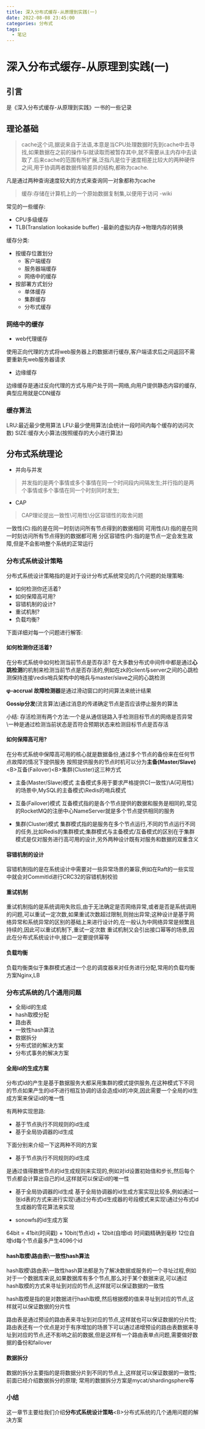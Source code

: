 ```yaml
---
title: 深入分布式缓存-从原理到实践(一)
date: 2022-08-08 23:45:00
categories: 分布式
tags:
  - 笔记
---
```


# 深入分布式缓存-从原理到实践(一)

## 引言
是《深入分布式缓存-从原理到实践》一书的一些记录


## 理论基础

> cache这个词,据说来自于法语,本意是当CPU处理数据时先到cache中去寻找,如果数据在之前的操作与i就读取而被暂存其中,就不需要从主内存中去读取了.后来cache的范围有所扩展,泛指凡是位于速度相差比较大的两种硬件之间,用于协调两者数据传输差异的结构,都称为cache.

凡是通过两种查询速度较大的方式来查询同一对象都称为cache


> 缓存:存储在计算机上的一个原始数据复制集,以便用于访问   -wiki


常见的一些缓存:
- CPU多级缓存
- TLB(Translation lookaside buffer) -最新的虚拟内存->物理内存的转换


缓存分类:
- 按缓存位置划分
    - 客户端缓存
    - 服务器端缓存
    - 网络中的缓存
- 按部署方式划分
    - 单体缓存
    - 集群缓存
    - 分布式缓存



### 网络中的缓存

- web代理缓存

使用正向代理的方式将web服务器上的数据进行缓存,客户端请求后之间返回不需要重新先web服务器请求

- 边缘缓存

边缘缓存是通过反向代理的方式与用户处于同一网络,向用户提供静态内容的缓存,典型应用就是CDN缓存



### 缓存算法

LRU:最近最少使用算法
LFU:最少使用算法(会统计一段时间内每个缓存的访问次数)
SIZE:缓存大小算法(按照缓存的大小进行算法)



## 分布式系统理论

- 并向与并发
> 并发指的是两个事情或多个事情在同一个时间段内间隔发生;并行指的是两个事情或多个事情在同一个时刻同时发生;


- CAP

> CAP理论提出一致性\可用性\分区容错性的取舍问题

一致性(C):指的是在同一时刻访问所有节点得到的数据相同
可用性(U):指的是在同一时刻访问所有节点得到的数据都可用
分区容错性(P):指的是节点一定会发生故障,但是不会影响整个系统的正常运行


### 分布式系统设计策略

分布式系统设计策略指的是对于设计分布式系统常见的几个问题的处理策略:

- 如何检测你还活着?
- 如何保障高可用?
- 容错机制的设计?
- 重试机制?
- 负载均衡?

下面详细对每一个问题进行解答:

#### 如何检测你还活着?

在分布式系统中如何检测当前节点是否存活?
在大多数分布式中间件中都是通过<B>心跳检测</B>的机制来检测当前节点是否存活的,例如在zk的client与server之间的心跳检测保持连接\redis哨兵架构中的哨兵与master/slave之间的心跳检测


<B>φ-accrual 故障检测器</B>是通过滑动窗口的时间算法来统计结果

<B>Gossip分发</B>(流言算法)通过消息的传递确定节点是否应该停止服务的算法


小结:
存活检测有两个方法:一个是从通信链路入手检测目标节点的网络是否异常\一种是通过检测当前状态是否符合预期状态来检测目标节点是否存活



#### 如何保障高可用?

在分布式系统中保障高可用的核心就是数据备份,通过多个节点的备份来在任何节点故障的情况下提供服务
按照提供服务的节点时机可以分为<B>主备(Master/Slave)</B>\<B>互备(Failover)</B>\<B>集群(Cluster)</B>这三种方式

- 主备(Master/Slave)模式
主备模式多用于要求严格提供C(一致性)\A(可用性)的场景中,MySQL的主备模式\Redis的哨兵模式


- 互备(Failover)模式
互备模式指的是各个节点提供的数据和服务是相同的,常见的RocketMQ的注册中心NameServer就是多个节点提供相同的服务


- 集群(Cluster)模式
集群模式指的是服务在多个节点运行,不同的节点运行不同的任务,比如Redis的集群模式;集群模式与主备模式/互备模式的区别在于集群模式是仅对服务进行高可用的设计,另外两种设计既有对服务和数据的双重含义



#### 容错机制的设计

容错机制指的是在系统设计中需要对一些异常场景的兼容,例如在Raft的一些实现中就会对CommitId进行CRC32的容错机制校验

#### 重试机制

重试机制指的是系统调用失败后,由于无法确定是否网络异常,或者是否是系统调用的问题,可以重试一定次数,如果重试次数超过限制,则抛出异常;这种设计是基于网络异常和系统异常的区别的基础上来进行设计的,在一般认为中网络异常是频繁且持续的,因此可以重试机制下,重试一定次数
重试机制又会引出接口幂等的场景,因此在分布式系统设计中,接口一定要提供幂等


#### 负载均衡

负载均衡类似于集群模式通过一个总的调度器来对任务进行分配,常用的负载均衡方案Nginx,LB



### 分布式系统的几个通用问题

- 全局id的生成
- hash取模分配
- 路由表
- 一致性hash算法
- 数据拆分  
- 分布式锁的解决方案
- 分布式事务的解决方案


#### 全局Id的生成方案

分布式Id的产生是基于数据服务大都采用集群的模式提供服务,在这种模式下不同的节点如果产生的id不进行相互协调的话会造成id的冲突,因此需要一个全局的id生成方案来保证id的唯一性

有两种实现思路:
- 基于节点执行不同规则的id生成
- 基于全局协调器的id生成

下面分别来介绍一下这两种不同的方案


-  基于节点执行不同规则的id生成

是通过值得数据节点的id生成规则来实现的,例如对id设置初始值和步长,然后每个节点都会计算出自己的id,这样就可以保证id的唯一性

- 基于全局协调器的id生成
基于全局协调器的id生成方案实现比较多,例如通过一张id表的方式来进行实现\通过分布式id生成器的号段模式来实现\通过分布式id生成器的雪花算法来实现


- sonowfs的id生成方案

64bit = 41bit(时间戳) + 10bit(节点id) + 12bit(自增id)
时间戳精确到毫秒
12位自增id每个节点最多产生4096个id


#### hash取模\路由表\一致性hash算法

hash取模\路由表\一致性hash算法都是为了解决数据或服务的一个寻址过程,例如对于一个数据库来说,如果数据库有多个节点,那么对于某个数据来说,可以通过hash取模的方式来寻址到对应的节点,这样就可以保证数据的一致性

hash取模是指的是对数据进行hash取模,然后根据模的值来寻址到对应的节点,这样就可以保证数据的分片性

路由表是通过预设的路由表来寻址到对应的节点,这样就也可以保证数据的分片性;路由表还有一个优点是对于有序增加的场景下可以通过递增预设的路由表数据来寻址到对应的节点,还不影响之前的数据,但是这样有一个路由表单点问题,需要做好数据的备份和failover 


#### 数据拆分

数据的拆分主要指的是将数据分片到不同的节点上,这样就可以保证数据的一致性;前面已经介绍数据拆分的原理;
常用的数据拆分方案是mycat/shardingsphere等

### 小结

这一章节主要给我们介绍<B>分布式系统设计策略</B>\<B>分布式系统的几个通用问题</B>的解决方案 